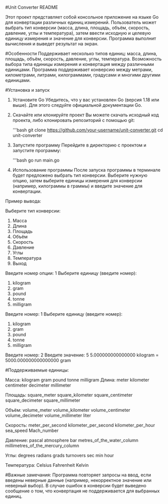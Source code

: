 #Unit Converter README

Этот проект представляет собой консольное приложение на языке Go для конвертации различных единиц измерений. Пользователь может выбрать тип конверсии (масса, длина, площадь, объём, скорость, давление, углы и температура), затем ввести исходную и целевую единицу измерения и значение для конверсии. Программа выполнит вычисления и выведет результат на экран.

#Особенности
Поддерживает несколько типов единиц: масса, длина, площадь, объём, скорость, давление, углы, температура.
Возможность выбора типа единицы измерения и конвертация между различными единицами.
Программа поддерживает конверсию между метрами, километрами, литрами, килограммами, градусами и многими другими единицами.

#Установка и запуск
1. Установите Go
Убедитесь, что у вас установлен Go (версия 1.18 или выше). Для этого следуйте официальной документации Go.

2. Скачайте или клонируйте проект
Вы можете скачать исходный код проекта, либо клонировать репозиторий с помощью git:

    '''bash
    git clone https://github.com/your-username/unit-converter.git
    cd unit-converter

3. Запустите программу
Перейдите в директорию с проектом и запустите программу:

    '''bash
    go run main.go
   
5. Использование программы
После запуска программы в терминале будет предложено выбрать тип конверсии. Выберите нужную опцию, затем выберите единицы измерения для конверсии (например, килограммы в граммы) и введите значение для конвертации.

Пример вывода:

Выберите тип конверсии:
1. Масса
2. Длина
3. Площадь
4. Объём
5. Скорость
6. Давление
7. Углы
8. Температура
0. Выход

Введите номер опции: 1
Выберите единицу (введите номер):
1. kilogram
2. gram
3. pound
4. tonne
5. milligram

Введите номер: 1
Выберите единицу (введите номер):
1. kilogram
2. gram
3. pound
4. tonne
5. milligram

Введите номер: 2
Введите значение: 5
5.000000000000000 kilogram = 5000.000000000000000 gram

#Поддерживаемые единицы:

Масса:
kilogram
gram
pound
tonne
milligram
Длина:
meter
kilometer
centimeter
decimeter
millimeter

Площадь:
square_meter
square_kilometer
square_centimeter
square_decimeter
square_millimeter

Объём:
volume_meter
volume_kilometer
volume_centimeter
volume_decimeter
volume_millimeter
liter

Скорость:
meter_per_second
kilometer_per_second
kilometer_per_hour
sea_speed
Mach_number

Давление:
pascal
atmosphere
bar
metres_of_the_water_column
millimetres_of_the_mercury_column

Углы:
degrees
radians
grads
turnovers
sec
min
hour

Температура:
Celsius
Fahrenheit
Kelvin

#Важные замечания:
Программа повторяет запросы на ввод, если введены неверные данные (например, некорректное значение или неверный выбор).
В случае ошибок в конверсии будет выведено сообщение о том, что конвертация не поддерживается для выбранных единиц.
